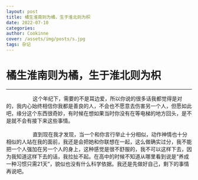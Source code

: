 ```yaml
---
layout: post
title: 橘生淮南则为橘，生于淮北则为枳
date: 2022-07-10
categories: 
author: Cookinne
cover: /assets/img/posts/s.jpg
tags: 杂记
---
```

# 橘生淮南则为橘，生于淮北则为枳

---
&emsp; &emsp; &emsp; &emsp; 这个年纪下，需要的不是耳边爱，所以你说的很多话我都觉得是对的，我内心始终相信你我都是善良的人，不会也不愿意去伤害另一个人，但愿如此吧，缘分这个东西很奇妙，有时候在想如果当时你没有在等电梯的地方回头，是不是就不会有接下来这些事情。
<br />
<br />
&emsp; &emsp; &emsp; &emsp; 直到现在我才发现，当一个和你言行举止十分相似，动作神情也十分相似的人站在我的面前，我还是会把她和你联想在一起，这么做确实过分，我不能把一个人强加在另一个人的身上，这种感觉是很不舒服的，我不可以这样下去，因为我知道这样下去的话，我拉扯不起。在高中的时候不知道从哪里看到说是“养成一种习惯只需21天”，貌似也没有什么科学依据。我还是先做好自己，剩下的事情再说吧。
